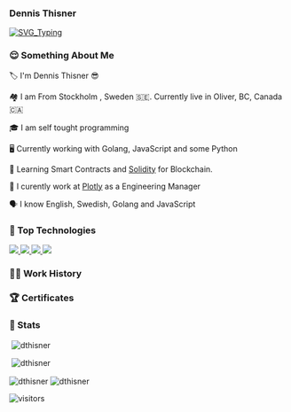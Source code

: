 ### Dennis Thisner

[![SVG_Typing](https://readme-typing-svg.herokuapp.com/?lines=Hello%2C+I+am+Dennis+as+dthisner;Golang+and+Cypress+Developer;Love+helping+people+succeed;Working+at+Plotly)](https://github.com/dthisner)

<h3 align="left">😌 Something About Me</h3>
 
🏷️ I'm Dennis Thisner 😎

🏘️ I am From Stockholm , Sweden 🇸🇪. Currently live in Oliver, BC, Canada 🇨🇦

🎓 I am self tought programming 

🖥️ Currently working with Golang, JavaScript and some Python

🎩 Learning Smart Contracts and [Solidity](https://soliditylang.org/) for Blockchain. 

🔭 I curently work at [Plotly](plotly.com) as a Engineering Manager

🗣️ I know English, Swedish, Golang and JavaScript

<h3 align="left">🔨 Top Technologies</h3>
<p align="left">
    <a href="https://www.go.dev" target="_blank">
        <img
            src="https://img.shields.io/badge/Golang-black?&style=for-the-badge&logo=go"
        />
    </a>
    <a href="https://www.javascript.com/" target="_blank">
        <img
            src="https://img.shields.io/badge/JavaScript-black?&style=for-the-badge&logo=javascript"
        />
    </a>
    <a href="https://www.cypress.io/" target="_blank">
        <img
            src="https://img.shields.io/badge/Cypress-black?&style=for-the-badge&logo=cypress"
        />
    </a>
     <a href="https://github.com/" target="_blank">
        <img
            src="https://img.shields.io/badge/GitHub-black?&style=for-the-badge&logo=github"
        />
    </a>
</p>

<h3 align="left"> 👷‍♂️ Work History </h3>


<h3 align="left"> 🏆 Certificates </h3>


<h3 align="left"> 📝 Stats </h3>
<p>&nbsp;<img align="center" src="http://github-profile-summary-cards.vercel.app/api/cards/stats?username=dthisner&theme=solarized_dark" alt="dthisner" /></p>

<p>&nbsp;<img align="center" src="http://github-profile-summary-cards.vercel.app/api/cards/profile-details?username=dthisner&theme=solarized_dark" alt="dthisner" /></p>

<img align="center" src="http://github-profile-summary-cards.vercel.app/api/cards/repos-per-language?username=dthisner&theme=solarized_dark" alt="dthisner" />  <img align="center" src="http://github-profile-summary-cards.vercel.app/api/cards/most-commit-language?username=dthisner&theme=solarized_dark" alt="dthisner" /> 

![visitors](https://visitor-badge.glitch.me/badge?page_id=dthisner&left_color=green&right_color=red)
